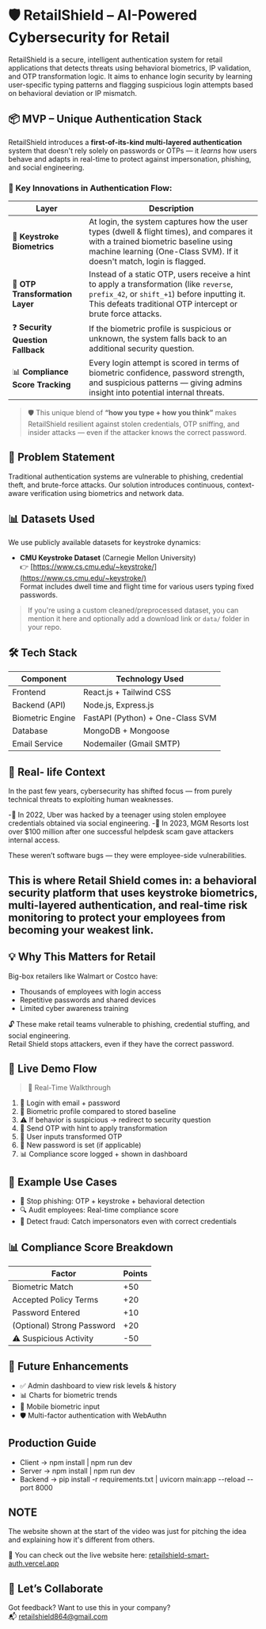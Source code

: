 # 🛡️ RetailShield – AI-Powered Cybersecurity for Retail

RetailShield is a secure, intelligent authentication system for retail applications that detects threats using behavioral biometrics, IP validation, and OTP transformation logic. It aims to enhance login security by learning user-specific typing patterns and flagging suspicious login attempts based on behavioral deviation or IP mismatch.

## 📦 MVP – Unique Authentication Stack

RetailShield introduces a **first-of-its-kind multi-layered authentication** system that doesn't rely solely on passwords or OTPs — it *learns* how users behave and adapts in real-time to protect against impersonation, phishing, and social engineering.

### 🔐 Key Innovations in Authentication Flow:

| Layer                        | Description |
|-----------------------------|-------------|
| 🧠 **Keystroke Biometrics** | At login, the system captures how the user types (dwell & flight times), and compares it with a trained biometric baseline using machine learning (One-Class SVM). If it doesn't match, login is flagged. |
| 🔁 **OTP Transformation Layer** | Instead of a static OTP, users receive a hint to apply a transformation (like `reverse`, `prefix_42`, or `shift_+1`) before inputting it. This defeats traditional OTP intercept or brute force attacks. |
| ❓ **Security Question Fallback** | If the biometric profile is suspicious or unknown, the system falls back to an additional security question. |
| 📊 **Compliance Score Tracking** | Every login attempt is scored in terms of biometric confidence, password strength, and suspicious patterns — giving admins insight into potential internal threats. |

> 🛡️ This unique blend of **“how you type + how you think”** makes RetailShield resilient against stolen credentials, OTP sniffing, and insider attacks — even if the attacker knows the correct password.

## 🧠 Problem Statement

Traditional authentication systems are vulnerable to phishing, credential theft, and brute-force attacks. Our solution introduces continuous, context-aware verification using biometrics and network data.

## 📊 Datasets Used

We use publicly available datasets for keystroke dynamics:

- **CMU Keystroke Dataset** (Carnegie Mellon University)  
  👉 [https://www.cs.cmu.edu/~keystroke/](https://www.cs.cmu.edu/~keystroke/)  
  Format includes dwell time and flight time for various users typing fixed passwords.

> If you're using a custom cleaned/preprocessed dataset, you can mention it here and optionally add a download link or `data/` folder in your repo.


## 🛠️ Tech Stack

| Component         | Technology Used                  |
|------------------|----------------------------------|
| Frontend         | React.js + Tailwind CSS          |
| Backend (API)    | Node.js, Express.js              |
| Biometric Engine | FastAPI (Python) + One-Class SVM |
| Database         | MongoDB + Mongoose               |
| Email Service    | Nodemailer (Gmail SMTP)          |


## 🚀 Real- life Context
In the past few years, cybersecurity has shifted focus — from purely technical threats to exploiting human weaknesses.

 -🔐 In 2022, Uber was hacked by a teenager using stolen employee credentials obtained via social engineering.
 -🎰 In 2023, MGM Resorts lost over $100 million after one successful helpdesk scam gave attackers internal access.

These weren’t software bugs — they were employee-side vulnerabilities.

## This is where Retail Shield comes in: a behavioral security platform that uses keystroke biometrics, multi-layered authentication, and real-time risk monitoring to protect your employees from becoming your weakest link.

## 💡 Why This Matters for Retail

Big-box retailers like Walmart or Costco have:

- Thousands of employees with login access  
- Repetitive passwords and shared devices  
- Limited cyber awareness training  

🔓 These make retail teams vulnerable to phishing, credential stuffing, and social engineering.  
Retail Shield stops attackers, even if they have the correct password.

## 🎥 Live Demo Flow

> 🔴 Real-Time Walkthrough

1. 👤 Login with email + password  
2. 🧠 Biometric profile compared to stored baseline  
3. ⚠️ If behavior is suspicious → redirect to security question  
4. 📩 Send OTP with hint to apply transformation  
5. 🧮 User inputs transformed OTP  
6. 🔐 New password is set (if applicable)  
7. 📊 Compliance score logged + shown in dashboard

## 🤖 Example Use Cases

- 🚫 Stop phishing: OTP + keystroke + behavioral detection  
- 🔍 Audit employees: Real-time compliance score  
- 🧠 Detect fraud: Catch impersonators even with correct credentials

## 📊 Compliance Score Breakdown

| Factor                  | Points |
|-------------------------|--------|
| Biometric Match         | +50    |
| Accepted Policy Terms   | +20    |
| Password Entered        | +10    |
| (Optional) Strong Password | +20 |
| ⚠️ Suspicious Activity  | -50    |

## 🧠 Future Enhancements

- ✅ Admin dashboard to view risk levels & history  
- 📊 Charts for biometric trends  
- 📱 Mobile biometric input  
- 🛡️ Multi-factor authentication with WebAuthn




## Production Guide
 - Client -> npm install | npm run dev
 - Server -> npm install | npm run dev
 - Backend ->  pip install -r requirements.txt | uvicorn main:app --reload --port 8000
   
## NOTE
The website shown at the start of the video was just for pitching the idea and explaining how it's different from others.

🔗 You can check out the live website here: [retailshield-smart-auth.vercel.app](https://retailshield-smart-auth.vercel.app/)

## 🤝 Let’s Collaborate

Got feedback? Want to use this in your company?  
📬 retailshield864@gmail.com



